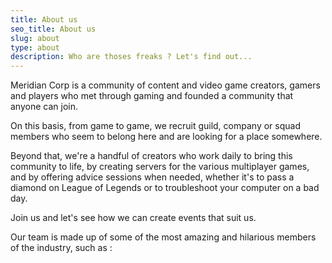 ```yaml
---
title: About us
seo_title: About us
slug: about
type: about
description: Who are thoses freaks ? Let's find out...
---
```


Meridian Corp is a community of content and video game creators, gamers and players who met through gaming and founded a community that anyone can join.

On this basis, from game to game, we recruit guild, company or squad members who seem to belong here and are looking for a place somewhere.

Beyond that, we're a handful of creators who work daily to bring this community to life, by creating servers for the various multiplayer games, and by offering advice sessions when needed, whether it's to pass a diamond on League of Legends or to troubleshoot your computer on a bad day.

Join us and let's see how we can create events that suit us.

Our team is made up of some of the most amazing and hilarious members of the industry, such as :
